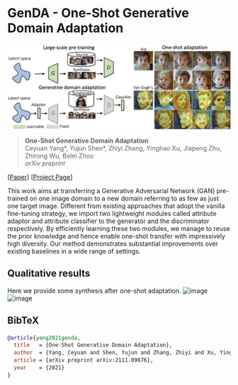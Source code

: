 # GenDA - One-Shot Generative Domain Adaptation

![image](./docs/assets/teaser.png)

> **One-Shot Generative Domain Adaptation** <br>
> Ceyuan Yang*, Yujun Shen*, Zhiyi Zhang, Yinghao Xu, Jiapeng Zhu, Zhirong Wu, Bolei Zhou <br>
> *arXiv preprint*

[[Paper](https://arxiv.org/pdf/2111.09876.pdf)]
[[Project Page](https://genforce.github.io/genda/)]

This work aims at transferring a Generative Adversarial Network (GAN) pre-trained on one image domain to a new domain referring to as few as just one target image. Different from existing approaches that adopt the vanilla fine-tuning strategy, we import two lightweight modules called attribute adaptor and attribute classifier  to the generator and the discriminator respectively. By efficiently learning these two modules, we manage to reuse the prior knowledge and hence enable one-shot transfer with impressively high diversity.  Our method demonstrates substantial improvements over existing baselines in a wide range of settings.

## Qualitative results

Here we provide some synthesis after one-shot adaptation.
![image](./docs/assets/1shotadaptation.png)
![image](./docs/assets/outofdomain.png)

## BibTeX

```bibtex
@article{yang2021genda,
  title   = {One-Shot Generative Domain Adaptation},
  author  = {Yang, Ceyuan and Shen, Yujun and Zhang, Zhiyi and Xu, Yinghao and Zhu, Jiapeng and Wu, Zhirong and Zhou, Bolei},
  article = {arXiv preprint arXiv:2111.09876},
  year    = {2021}
}
```
